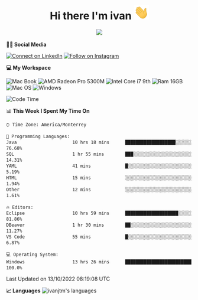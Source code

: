 <h1 align="center">Hi there I'm ivan <img src="https://raw.githubusercontent.com/ABSphreak/ABSphreak/master/gifs/Hi.gif" width="40px" /></h1>
<div align="center">
<img src="http://github-readme-streak-stats.herokuapp.com?user=ivanjtm&hide_border=true&background=00000000&border=FFFFFF00&sideNums=A8A8A8&sideLabels=A8A8A8&currStreakNum=FFC93C&dates=A8A8A8)](https://git.io/streak-stats"/>
</div>

**👦🏻 Social Media**

[![Connect on LinkedIn](https://img.shields.io/badge/LinkedIn-%230077B5.svg?&style=flat-square&logo=linkedin&logoColor=white)](https://www.linkedin.com/in/ivanjtm)
[![Follow on Instagram](https://img.shields.io/badge/Instagram-E4405F?style=flat-square&logo=instagram&logoColor=white)](https://www.instagram.com/ivanjtm)

**💻 My Workspace**

![Mac Book](https://img.shields.io/badge/Apple-MacBook_Pro_2019-999999?style=flat-square&logo=apple&logoColor=white)
![AMD Radeon Pro 5300M](https://img.shields.io/badge/AMD-Radeon_Pro_5300M-ED1C24?style=flat-square&logo=amd&logoColor=white)
![Intel Core i7 9th](https://img.shields.io/badge/Intel-Core_i7_9th-0071C5?style=flat-square&logo=intel&logoColor=white)
![Ram 16GB](https://img.shields.io/badge/RAM-16GB-230071C5?style=flat-square&logoColor=white)
![Mac OS](https://img.shields.io/badge/Mac%20OS-000000?style=flat-square&logo=apple&logoColor=white)
![Windows](https://img.shields.io/badge/Windows-0078D6?style=flat-square&logo=windows&logoColor=white)


<!--START_SECTION:waka-->
![Code Time](http://img.shields.io/badge/Code%20Time-748%20hrs%208%20mins-blue)

📊 **This Week I Spent My Time On** 

```text
⌚︎ Time Zone: America/Monterrey

💬 Programming Languages: 
Java                     10 hrs 18 mins      ███████████████████░░░░░░   76.68% 
SQL                      1 hr 55 mins        ███░░░░░░░░░░░░░░░░░░░░░░   14.31% 
YAML                     41 mins             █░░░░░░░░░░░░░░░░░░░░░░░░   5.19% 
HTML                     15 mins             ░░░░░░░░░░░░░░░░░░░░░░░░░   1.94% 
Other                    12 mins             ░░░░░░░░░░░░░░░░░░░░░░░░░   1.61%

🔥 Editors: 
Eclipse                  10 hrs 59 mins      ████████████████████░░░░░   81.86% 
DBeaver                  1 hr 30 mins        ██░░░░░░░░░░░░░░░░░░░░░░░   11.27% 
VS Code                  55 mins             █░░░░░░░░░░░░░░░░░░░░░░░░   6.87%

💻 Operating System: 
Windows                  13 hrs 26 mins      █████████████████████████   100.0%

```


 Last Updated on 13/10/2022 08:19:08 UTC
<!--END_SECTION:waka-->
**📈 Languages**
 ![ivanjtm's languages](https://wakatime.com/share/@ivanjtm/a32f83c6-d0c9-49a4-a5ae-d0440b950377.svg)
